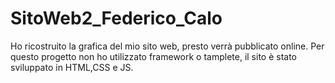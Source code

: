 # SitoWeb2_Federico_Calo

Ho ricostruito la grafica del mio sito web, presto verrà pubblicato online. Per questo progetto non ho utilizzato framework o tamplete, il sito è stato sviluppato in HTML,CSS e 
JS.
